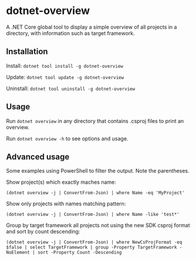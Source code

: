 # dotnet-overview
A .NET Core global tool to display a simple overview of all projects in a directory, with information such as target framework.

## Installation

Install: `dotnet tool install -g dotnet-overview`

Update: `dotnet tool update -g dotnet-overview`

Uninstall: `dotnet tool uninstall -g dotnet-overview`

## Usage

Run `dotnet overview` in any directory that contains .csproj files to print an overview.

Run `dotnet overview -h` to see options and usage.

## Advanced usage

Some examples using PowerShell to filter the output. Note the parentheses.

Show project(s) which exactly maches name:

`(dotnet overview -j | ConvertFrom-Json) | where Name -eq 'MyProject'`

Show only projects with names matching pattern:

`(dotnet overview -j | ConvertFrom-Json) | where Name -like 'test*'`

Group by target framework all projects not using the new SDK csproj format and sort by count descending:

`(dotnet overview -j | ConvertFrom-Json) | where NewCsProjFormat -eq $false | select TargetFramework | group -Property TargetFramework -NoElement | sort -Property Count -Descending`
